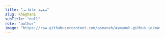 ```yaml
--- 
title: "سعید خاقانی" 
slug: khaghani 
subTitle: "null" 
role: "author" 
image: "https://raw.githubusercontent.com/asmaneh/asmaneh.github.io/master/assets/img/authors/khaghani.jfif" 
--- 
```

